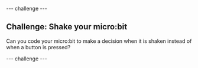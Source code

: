 \--- challenge \---

## Challenge: Shake your micro:bit

Can you code your micro:bit to make a decision when it is shaken instead of when a button is pressed?

\--- challenge \---